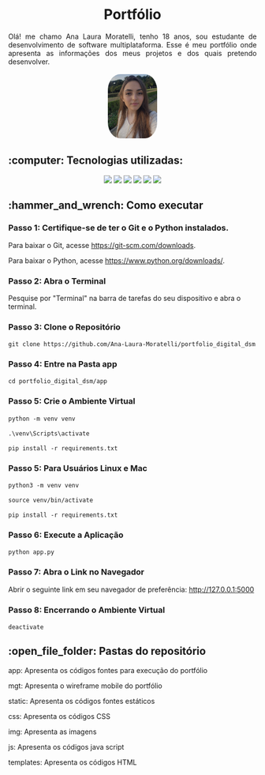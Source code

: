 <h1 align="center">Portfólio</h1>
<div align="center">
<div align="justify">
Olá! me chamo Ana Laura Moratelli, tenho 18 anos, sou estudante de desenvolvimento de software multiplataforma.
Esse é meu portfólio onde apresenta as informações dos meus projetos e dos quais pretendo desenvolver.
</div>
<br>
<img src="mgt/img/ana.jpg" alt="ANA" style="width: 20%; border-radius: 25%;">
</div>
<h2>:computer: Tecnologias utilizadas: </h2>

<div align="center">
    <img src="https://img.shields.io/badge/Figma-F24E1E?style=for-the-badge&logo=figma&logoColor=white&color=6DA2FF" />
    <img src="https://img.shields.io/badge/HTML5-239120?style=for-the-badge&logo=html5&logoColor=white&color=6DA2FF" />
    <img src="https://img.shields.io/badge/CSS3-239120?&style=for-the-badge&logo=css3&logoColor=white&color=6DA2FF" />
    <img src="https://img.shields.io/badge/javascript-%23323330.svg?style=for-the-badge&logo=javascript&logoColor=white&color=6DA2FF"/>
    <img src="https://img.shields.io/badge/Flask-000000?style=for-the-badge&logo=flask&logoColor=white&color=6DA2FF" />
    <img src="https://img.shields.io/badge/Python-3776AB?style=for-the-badge&logo=python&logoColor=white&color=6DA2FF" />
    
    
    
</div>

<h2>:hammer_and_wrench: Como executar</h2>

  <h3>Passo 1: Certifique-se de ter o Git e o Python instalados.</h3>
    <p>Para baixar o Git, acesse <a href="https://git-scm.com/downloads">https://git-scm.com/downloads</a>.</p>
    <p>Para baixar o Python, acesse <a href="https://www.python.org/downloads/">https://www.python.org/downloads/</a>.</p>

  <h3>Passo 2: Abra o Terminal</h3>
  <p>Pesquise por "Terminal" na barra de tarefas do seu dispositivo e abra o terminal.</p>

  <h3>Passo 3: Clone o Repositório</h3>
  <pre><code>git clone https://github.com/Ana-Laura-Moratelli/portfolio_digital_dsm</code></pre>

  <h3>Passo 4: Entre na Pasta app</h3>
  <pre><code>cd portfolio_digital_dsm/app</code></pre>

  <h3>Passo 5: Crie o Ambiente Virtual</h3>
  <pre><code>python -m venv venv</code></pre>
  <pre><code>.\venv\Scripts\activate</code></pre>
  <pre><code>pip install -r requirements.txt</code></pre>

  <h3>Passo 5: Para Usuários Linux e Mac</h3>
  <pre><code>python3 -m venv venv</code></pre>
  <pre><code>source venv/bin/activate</code></pre>
  <pre><code>pip install -r requirements.txt</code></pre>

  <h3>Passo 6: Execute a Aplicação</h3>
  <pre><code>python app.py</code></pre>

  <h3>Passo 7: Abra o Link no Navegador</h3>
  <p>Abrir o seguinte link em seu navegador de preferência: <a href="http://127.0.0.1:5000">http://127.0.0.1:5000</a></p>

  <h3>Passo 8: Encerrando o Ambiente Virtual</h3>
  <pre><code>deactivate</code></pre>

  <h2>:open_file_folder: Pastas do repositório</h2>
  
   <p>app: Apresenta os códigos fontes para execução do portfólio</p>
   <p>mgt: Apresenta o wireframe mobile do portfólio</p>
   <p>static: Apresenta os códigos fontes estáticos</p>
   <p>css: Apresenta os códigos CSS</p
   <p>img: Apresenta as imagens</p>
   <p>js: Apresenta os códigos java script</p>
   <p>templates: Apresenta os códigos HTML</p>
   




